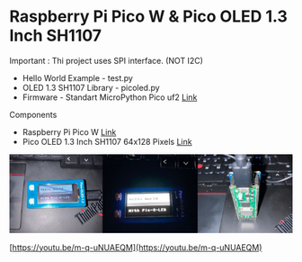 # Raspberry Pi Pico W & Pico OLED 1.3 Inch SH1107

Important : Thi project uses SPI interface. (NOT I2C)
* Hello World Example - test.py
* OLED 1.3 SH1107 Library - picoled.py
* Firmware - Standart MicroPython Pico uf2 [Link](https://micropython.org/download/rp2-pico-w/)

Components
* Raspberry Pi Pico W [Link](https://www.raspberrypi.com/documentation/microcontrollers/raspberry-pi-pico.html)
* Pico OLED 1.3 Inch SH1107 64x128 Pixels [Link](https://www.waveshare.com/wiki/Pico-OLED-1.3)

![sh1107 picoled](https://raw.githubusercontent.com/ysfduzgun/pico-oled1inch3-sh1107/main/img.png)

[https://youtu.be/m-q-uNUAEQM](https://youtu.be/m-q-uNUAEQM)
